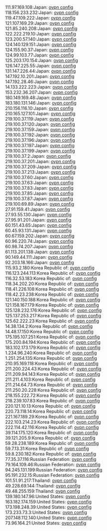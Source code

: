 111.97.169.108:Japan: [ovpn config](vpn/111_97_169_108.ovpn)  
118.156.233.232:Japan: [ovpn config](vpn/118_156_233_232.ovpn)  
119.47.109.222:Japan: [ovpn config](vpn/119_47_109_222.ovpn)  
121.107.169.29:Japan: [ovpn config](vpn/121_107_169_29.ovpn)  
121.85.240.208:Japan: [ovpn config](vpn/121_85_240_208.ovpn)  
122.222.219.10:Japan: [ovpn config](vpn/122_222_219_10.ovpn)  
123.200.57.140:Japan: [ovpn config](vpn/123_200_57_140.ovpn)  
124.140.129.151:Japan: [ovpn config](vpn/124_140_129_151.ovpn)  
124.155.90.37:Japan: [ovpn config](vpn/124_155_90_37.ovpn)  
124.99.103.77:Japan: [ovpn config](vpn/124_99_103_77.ovpn)  
125.203.170.154:Japan: [ovpn config](vpn/125_203_170_154.ovpn)  
126.147.225.55:Japan: [ovpn config](vpn/126_147_225_55.ovpn)  
131.147.226.44:Japan: [ovpn config](vpn/131_147_226_44.ovpn)  
147.192.10.201:Japan: [ovpn config](vpn/147_192_10_201.ovpn)  
147.192.28.46:Japan: [ovpn config](vpn/147_192_28_46.ovpn)  
14.133.222.223:Japan: [ovpn config](vpn/14_133_222_223.ovpn)  
153.232.36.207:Japan: [ovpn config](vpn/153_232_36_207.ovpn)  
180.149.169.48:Japan: [ovpn config](vpn/180_149_169_48.ovpn)  
183.180.131.146:Japan: [ovpn config](vpn/183_180_131_146.ovpn)  
210.156.116.10:Japan: [ovpn config](vpn/210_156_116_10.ovpn)  
210.165.127.101:Japan: [ovpn config](vpn/210_165_127_101.ovpn)  
219.100.37.119:Japan: [ovpn config](vpn/219_100_37_119.ovpn)  
219.100.37.120:Japan: [ovpn config](vpn/219_100_37_120.ovpn)  
219.100.37.159:Japan: [ovpn config](vpn/219_100_37_159.ovpn)  
219.100.37.192:Japan: [ovpn config](vpn/219_100_37_192.ovpn)  
219.100.37.196:Japan: [ovpn config](vpn/219_100_37_196.ovpn)  
219.100.37.197:Japan: [ovpn config](vpn/219_100_37_197.ovpn)  
219.100.37.199:Japan: [ovpn config](vpn/219_100_37_199.ovpn)  
219.100.37.2:Japan: [ovpn config](vpn/219_100_37_2.ovpn)  
219.100.37.201:Japan: [ovpn config](vpn/219_100_37_201.ovpn)  
219.100.37.209:Japan: [ovpn config](vpn/219_100_37_209.ovpn)  
219.100.37.213:Japan: [ovpn config](vpn/219_100_37_213.ovpn)  
219.100.37.60:Japan: [ovpn config](vpn/219_100_37_60.ovpn)  
219.100.37.63:Japan: [ovpn config](vpn/219_100_37_63.ovpn)  
219.100.37.83:Japan: [ovpn config](vpn/219_100_37_83.ovpn)  
219.100.37.85:Japan: [ovpn config](vpn/219_100_37_85.ovpn)  
219.100.37.87:Japan: [ovpn config](vpn/219_100_37_87.ovpn)  
219.100.69.89:Japan: [ovpn config](vpn/219_100_69_89.ovpn)  
27.91.159.41:Japan: [ovpn config](vpn/27_91_159_41.ovpn)  
27.93.55.130:Japan: [ovpn config](vpn/27_93_55_130.ovpn)  
27.95.91.201:Japan: [ovpn config](vpn/27_95_91_201.ovpn)  
60.151.43.65:Japan: [ovpn config](vpn/60_151_43_65.ovpn)  
60.45.93.131:Japan: [ovpn config](vpn/60_45_93_131.ovpn)  
60.67.159.202:Japan: [ovpn config](vpn/60_67_159_202.ovpn)  
60.96.220.74:Japan: [ovpn config](vpn/60_96_220_74.ovpn)  
60.98.74.207:Japan: [ovpn config](vpn/60_98_74_207.ovpn)  
61.113.201.138:Japan: [ovpn config](vpn/61_113_201_138.ovpn)  
90.149.44.111:Japan: [ovpn config](vpn/90_149_44_111.ovpn)  
92.203.18.166:Japan: [ovpn config](vpn/92_203_18_166.ovpn)  
115.93.2.180:Korea Republic of: [ovpn config](vpn/115_93_2_180.ovpn)  
116.123.244.113:Korea Republic of: [ovpn config](vpn/116_123_244_113.ovpn)  
116.32.53.183:Korea Republic of: [ovpn config](vpn/116_32_53_183.ovpn)  
118.34.202.20:Korea Republic of: [ovpn config](vpn/118_34_202_20.ovpn)  
118.41.226.108:Korea Republic of: [ovpn config](vpn/118_41_226_108.ovpn)  
118.42.23.238:Korea Republic of: [ovpn config](vpn/118_42_23_238.ovpn)  
121.140.150.188:Korea Republic of: [ovpn config](vpn/121_140_150_188.ovpn)  
121.158.167.179:Korea Republic of: [ovpn config](vpn/121_158_167_179.ovpn)  
125.128.232.176:Korea Republic of: [ovpn config](vpn/125_128_232_176.ovpn)  
125.137.253.217:Korea Republic of: [ovpn config](vpn/125_137_253_217.ovpn)  
125.62.222.23:Korea Republic of: [ovpn config](vpn/125_62_222_23.ovpn)  
14.38.134.2:Korea Republic of: [ovpn config](vpn/14_38_134_2.ovpn)  
14.48.17.150:Korea Republic of: [ovpn config](vpn/14_48_17_150.ovpn)  
175.195.107.251:Korea Republic of: [ovpn config](vpn/175_195_107_251.ovpn)  
175.200.84.194:Korea Republic of: [ovpn config](vpn/175_200_84_194.ovpn)  
183.102.173.179:Korea Republic of: [ovpn config](vpn/183_102_173_179.ovpn)  
1.234.96.240:Korea Republic of: [ovpn config](vpn/1_234_96_240.ovpn)  
1.251.254.135:Korea Republic of: [ovpn config](vpn/1_251_254_135.ovpn)  
210.95.169.118:Korea Republic of: [ovpn config](vpn/210_95_169_118.ovpn)  
211.200.224.43:Korea Republic of: [ovpn config](vpn/211_200_224_43.ovpn)  
211.209.94.143:Korea Republic of: [ovpn config](vpn/211_209_94_143.ovpn)  
211.211.4.103:Korea Republic of: [ovpn config](vpn/211_211_4_103.ovpn)  
211.214.64.73:Korea Republic of: [ovpn config](vpn/211_214_64_73.ovpn)  
211.250.20.228:Korea Republic of: [ovpn config](vpn/211_250_20_228.ovpn)  
218.155.222.72:Korea Republic of: [ovpn config](vpn/218_155_222_72.ovpn)  
218.239.107.83:Korea Republic of: [ovpn config](vpn/218_239_107_83.ovpn)  
220.121.10.13:Korea Republic of: [ovpn config](vpn/220_121_10_13.ovpn)  
220.73.118.14:Korea Republic of: [ovpn config](vpn/220_73_118_14.ovpn)  
221.167.189.29:Korea Republic of: [ovpn config](vpn/221_167_189_29.ovpn)  
222.103.214.23:Korea Republic of: [ovpn config](vpn/222_103_214_23.ovpn)  
222.114.42.116:Korea Republic of: [ovpn config](vpn/222_114_42_116.ovpn)  
39.114.175.120:Korea Republic of: [ovpn config](vpn/39_114_175_120.ovpn)  
39.121.205.9:Korea Republic of: [ovpn config](vpn/39_121_205_9.ovpn)  
59.28.238.189:Korea Republic of: [ovpn config](vpn/59_28_238_189.ovpn)  
59.7.13.31:Korea Republic of: [ovpn config](vpn/59_7_13_31.ovpn)  
59.8.230.182:Korea Republic of: [ovpn config](vpn/59_8_230_182.ovpn)  
77.35.37.116:Russian Federation: [ovpn config](vpn/77_35_37_116.ovpn)  
79.164.109.46:Russian Federation: [ovpn config](vpn/79_164_109_46.ovpn)  
94.245.131.199:Russian Federation: [ovpn config](vpn/94_245_131_199.ovpn)  
95.191.232.15:Russian Federation: [ovpn config](vpn/95_191_232_15.ovpn)  
101.51.91.217:Thailand: [ovpn config](vpn/101_51_91_217.ovpn)  
49.228.69.144:Thailand: [ovpn config](vpn/49_228_69_144.ovpn)  
49.48.255.159:Thailand: [ovpn config](vpn/49_48_255_159.ovpn)  
139.180.147.96:United States: [ovpn config](vpn/139_180_147_96.ovpn)  
163.182.174.159:United States: [ovpn config](vpn/163_182_174_159.ovpn)  
173.198.248.39:United States: [ovpn config](vpn/173_198_248_39.ovpn)  
173.233.73.3:United States: [ovpn config](vpn/173_233_73_3.ovpn)  
207.148.112.140:United States: [ovpn config](vpn/207_148_112_140.ovpn)  
73.96.164.21:United States: [ovpn config](vpn/73_96_164_21.ovpn)  

